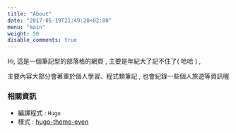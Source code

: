 ```yaml
---
title: "About"
date: "2017-05-19T21:49:20+02:00"
menu: "main"
weight: 50
disable_comments: true
---
```


Hi, 這是一個筆記型的部落格的網頁 , 主要是年紀大了記不住了( 哈哈 ) , 

主要內容大部分會著重於個人學習、程式類筆記 , 也會紀錄一些個人旅遊等資訊喔

### 相關資訊

- 編譯程式 : `Hugo`
- 樣式 : [hugo-theme-even](https://github.com/olOwOlo/hugo-theme-even)
